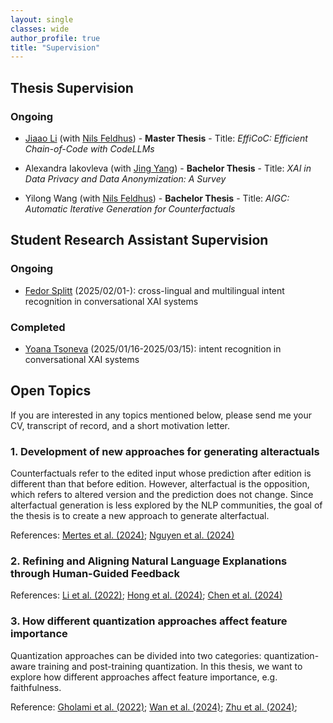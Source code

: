 ```yaml
---
layout: single
classes: wide
author_profile: true
title: "Supervision"
---
```


## Thesis Supervision
### Ongoing
- [Jiaao Li](https://github.com/grayJiaaoLi) (with [Nils Feldhus](https://nfelnlp.github.io/)) - **Master Thesis** - Title: _EffiCoC: Efficient Chain-of-Code with CodeLLMs_

- Alexandra Iakovleva (with [Jing Yang](https://www.tu.berlin/en/qu/ueber-uns/team-personen/senior-researchers/dr-jing-yang)) - **Bachelor Thesis** - Title: _XAI in Data Privacy and Data Anonymization: A Survey_

- Yilong Wang (with [Nils Feldhus](https://nfelnlp.github.io/)) - **Bachelor Thesis** - Title: _AIGC: Automatic Iterative Generation for Counterfactuals_

[//]: # (### Completed)

## Student Research Assistant Supervision
### Ongoing
- [Fedor Splitt](https://github.com/fledor) (2025/02/01-): cross-lingual and multilingual intent recognition in conversational XAI systems

### Completed
- [Yoana Tsoneva](https://github.com/ytsoneva24) (2025/01/16-2025/03/15): intent recognition in conversational XAI systems

## Open Topics
If you are interested in any topics mentioned below, please send me your CV, transcript of record, and a short motivation letter.

[//]: # (### 1. ToolFormer integration in conversational XAI systems)

[//]: # (As LLMs is getting more and more complex, the need for explaining black box model is growing. However, sometimes one-off explanations are not sufficient, e.g., due to ambiguity. Thus, we introduced interactive conversational XAI systems, which can provide multiple explainability methods in a dialogue manner. The code can be reused from below referenced papers &#40;https://github.com/DFKI-NLP/InterroLang&#41;, which can also give you an overview how such systems look like. The goal of this thesis is: try to integrate Toolformer into conversation XAI systems. When a specific explainability method is called by the user, the user question should be annotated by some certain patterns, with help of which corresponding tools should be invoked.)

[//]: # ()
[//]: # (References: <a href="https://aclanthology.org/2023.findings-emnlp.359/">Feldhus et al. &#40;2023&#41;</a>; <a href="https://aclanthology.org/2024.hcinlp-1.9/">Wang et al. &#40;2024&#41;</a>; <a href="https://openreview.net/pdf?id=Yacmpz84TH">Schick et al. &#40;2023&#41;</a>)

### 1. Development of new approaches for generating alteractuals
Counterfactuals refer to the edited input whose prediction after edition is different than that before edition. However, alterfactual is the opposition, which refers to altered version and the prediction does not change. Since alterfactual generation is less explored by the NLP communities, the goal of the thesis is to create a new approach to generate alterfactual.

References: <a href="https://arxiv.org/pdf/2405.05295">Mertes et al. (2024)</a>;  <a href="https://www.arxiv.org/pdf/2408.10528">Nguyen et al. (2024)</a>

### 2. Refining and Aligning Natural Language Explanations through Human-Guided Feedback
References: [Li et al. (2022)](https://aclanthology.org/2022.findings-acl.75/); [Hong et al. (2024)](https://aclanthology.org/2024.emnlp-main.626/); [Chen et al. (2024)](https://arxiv.org/abs/2412.08393)

### 3. How different quantization approaches affect feature importance
Quantization approaches can be divided into two categories: quantization-aware training and post-training quantization. In this thesis, we want to explore how different approaches affect feature importance, e.g. faithfulness.

Reference: [Gholami et al. (2022)](https://arxiv.org/abs/2103.13630); [Wan et al. (2024)](https://openreview.net/forum?id=bsCCJHbO8A); [Zhu et al. (2024)](https://direct.mit.edu/tacl/article/doi/10.1162/tacl_a_00704/125482/A-Survey-on-Model-Compression-for-Large-Language);